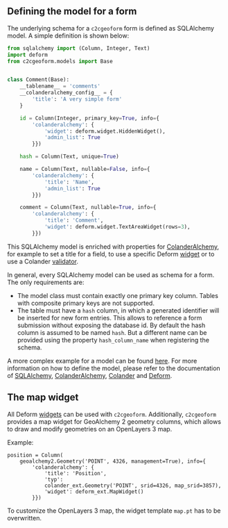 ## Defining the model for a form

The underlying schema for a `c2cgeoform` form is defined as SQLAlchemy model. A
simple definition is shown below:

```python
from sqlalchemy import (Column, Integer, Text)
import deform
from c2cgeoform.models import Base


class Comment(Base):
    __tablename__ = 'comments'
    __colanderalchemy_config__ = {
        'title': 'A very simple form'
    }

    id = Column(Integer, primary_key=True, info={
        'colanderalchemy': {
            'widget': deform.widget.HiddenWidget(),
            'admin_list': True
        }})

    hash = Column(Text, unique=True)

    name = Column(Text, nullable=False, info={
        'colanderalchemy': {
            'title': 'Name',
            'admin_list': True
        }})

    comment = Column(Text, nullable=True, info={
        'colanderalchemy': {
            'title': 'Comment',
            'widget': deform.widget.TextAreaWidget(rows=3),
        }})
```

This SQLAlchemy model is enriched with properties for [ColanderAlchemy](http://colanderalchemy.readthedocs.org/en/latest/), for example to set a title
for a field, to use a specific Deform [widget](http://deform2demo.repoze.org/)
or to use a Colander [validator](http://colander.readthedocs.org/en/latest/api.html#validators).

In general, every SQLAlchemy model can be used as schema for a form. The only
requirements are:

- The model class must contain exactly one primary key column. Tables with
  composite primary keys are not supported.
- The table must have a `hash` column, in which a generated identifier will be
  inserted for new form entries. This allows to reference a form submission
  without exposing the database id. By default the hash column is assumed to be
  named `hash`. But a different name can be provided using the property
  `hash_column_name` when registering the schema.

A more complex example for a model can be found [here](../c2cgeoform/pully/model.py).
For more information on how to define the model, please refer to the documentation
of [SQLAlchemy](http://www.sqlalchemy.org/), [ColanderAlchemy](http://colanderalchemy.readthedocs.org/en/latest/), [Colander](http://colander.readthedocs.org/en/latest/) and [Deform](http://deform.readthedocs.org/en/latest/).

## The map widget

All Deform [widgets](http://deform2demo.repoze.org/) can be used with
`c2cgeoform`. Additionally, `c2cgeoform` provides a map widget for GeoAlchemy 2
geometry columns, which allows to draw and modify geometries on an OpenLayers 3
map.

Example:

    position = Column(
        geoalchemy2.Geometry('POINT', 4326, management=True), info={
            'colanderalchemy': {
                'title': 'Position',
                'typ':
                colander_ext.Geometry('POINT', srid=4326, map_srid=3857),
                'widget': deform_ext.MapWidget()
            }})

To customize the OpenLayers 3 map, the widget template `map.pt` has to be
overwritten.
